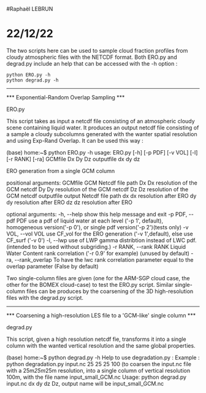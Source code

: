 #Raphaël LEBRUN
# 22/12/22

The two scripts here can be used to sample cloud fraction profiles from cloudy atmospheric files with the NETCDF format. Both ERO.py and degrad.py include an help that can be accessed with the -h option :

	python ERO.py -h
	python degrad.py -h

********************************************
*** Exponential-Random Overlap Sampling ***

ERO.py

This script takes as input a netcdf file consisting of an atmospheric cloudy scene containing liquid water. It produces an output netcdf file consisting of a sample a cloudy subcolumns generated with the wanter spatial resolution and using Exp-Rand Overlap. It can be used this way :

(base) home:~$ python ERO.py -h
usage: ERO.py [-h] [-p PDF] [-v VOL] [-l] [-r RANK] [-ra]
              GCMfile Dx Dy Dz outputfile dx dy dz

ERO generation from a single GCM column

positional arguments:
  GCMfile               GCM Netcdf file path
  Dx                    Dx resolution of the GCM netcdf
  Dy                    Dy resolution of the GCM netcdf
  Dz                    Dz resolution of the GCM netcdf
  outputfile            output Netcdf file path
  dx                    dx resolution after ERO
  dy                    dy resolution after ERO
  dz                    dz resolution after ERO

optional arguments:
  -h, --help            show this help message and exit
  -p PDF, --pdf PDF     use a pdf of liquid water at each level ('-p 1',
                        default), homogeneous version('-p 0'), or single pdf
                        version('-p 2')(tests only)
  -v VOL, --vol VOL     use CF_vol for the ERO generation ('-v 1',default),
                        else use CF_surf ('-v 0')
  -l, --lwp             use of LWP gamma distribtion instead of LWC pdf.
                        (intended to be used without subgriding.)
  -r RANK, --rank RANK  Liquid Water Content rank correlation ('-r 0.9' for
                        example) (unused by default)
  -ra, --rank_overlap   To have the lwc rank correlation parameter equal to
                        the overlap parameter (False by default) 

Two single-column files are given (one for the ARM-SGP cloud case, the other for the BOMEX cloud-case) to test the ERO.py script.
Similar single-column files can be produces by the coarsening of the 3D high-resolution files with the degrad.py script.

********************************************
*** Coarsening a high-resolution LES file to a 'GCM-like' single column ***


degrad.py

This script, given a high resolution netcdf fie, transforms it into a single column with the wanted vertical resolution and the same global properties.


(base) home:~$ python degrad.py -h
Help to use degradation.py :
Example :
	python degradation.py input.nc 25 25 25 100 (to coarsen the input.nc file with a  25m*25m*25m resolution,
	into a single column of vertical resolution 100m, with the file name input_small_GCM.nc 
Usage: python degrad.py input.nc dx dy dz Dz,   output name will be input_small_GCM.nc



